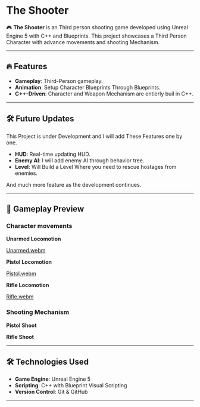 # The Shooter

🎮 **The Shooter** is an Third person shooting game developed using Unreal Engine 5 with C++ and Blueprints. This project showcases a Third Person Character with advance movements and shooting Mechanism.

---

## 🔥 Features

- **Gameplay**: Third-Person gameplay.
- **Animation**: Setup Character Blueprints Through Blueprints.
- **C++-Driven**: Character and Weapon Mechanism are entierly buil in C++.

---

## 🛠️ Future Updates
This Project is under Development and I will add These Features one by one.
- **HUD**: Real-time updating HUD.
- **Enemy AI**: I will add enemy AI through behavior tree.
- **Level**: Will Build a Level Where you need to rescue hostages from enemies.

And much more feature as the development continues.

---

## 🎥 Gameplay Preview

### Character movements

**Unarmed Locomotion**

[Unarmed.webm](https://github.com/user-attachments/assets/387f9dea-a7f3-4169-9556-2de746218d68)

**Pistol Locomotion**

[Pistol.webm](https://github.com/user-attachments/assets/f7cc00a3-f128-4020-97d9-584030a87cc1)

**Rifle Locomotion**

[Rifle.webm](https://github.com/user-attachments/assets/bf8766ef-1749-461c-ad64-97cf5808af36)

### Shooting Mechanism

**Pistol Shoot**



**Rifle Shoot**



---

## 🛠️ Technologies Used

- **Game Engine**: Unreal Engine 5
- **Scripting**: C++ with Blueprint Visual Scripting
- **Version Control**: Git & GitHub

---


